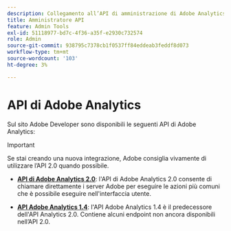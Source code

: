 ```yaml
---
description: Collegamento all’API di amministrazione di Adobe Analytics su github.
title: Amministratore API
feature: Admin Tools
exl-id: 51118977-bd7c-4f36-a35f-e2930c732574
role: Admin
source-git-commit: 938795c7378cb1f0537ff84eddeab3feddf8d073
workflow-type: tm+mt
source-wordcount: '103'
ht-degree: 3%

---
```


# API di Adobe Analytics

Sul sito Adobe Developer sono disponibili le seguenti API di Adobe Analytics:

>[!IMPORTANT]
>
>Se stai creando una nuova integrazione, Adobe consiglia vivamente di utilizzare l’API 2.0 quando possibile.


* [**API di Adobe Analytics 2.0**](https://developer.adobe.com/analytics-apis/docs/2.0/): l&#39;API di Adobe Analytics 2.0 consente di chiamare direttamente i server Adobe per eseguire le azioni più comuni che è possibile eseguire nell&#39;interfaccia utente.

* [**API Adobe Analytics 1.4**](https://developer.adobe.com/analytics-apis/docs/1.4/): l&#39;API Adobe Analytics 1.4 è il predecessore dell&#39;API Analytics 2.0. Contiene alcuni endpoint non ancora disponibili nell’API 2.0.
